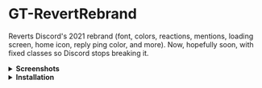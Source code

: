 # GT-RevertRebrand

Reverts Discord's 2021 rebrand (font, colors, reactions, mentions, loading screen, home icon, reply ping color, and more). Now, hopefully soon, with fixed classes so Discord stops breaking it.

<details>
<summary><strong>Screenshots</strong></summary>

### Original (Without Theme)
![Screenshot: Original (Without Theme)](https://raw.githubusercontent.com/Goose-Nest/GT-RevertRebrand/main/screenshots/message_original.png)
### With Revert Rebrand
![Screenshot: With Revert Rebrand](https://raw.githubusercontent.com/Goose-Nest/GT-RevertRebrand/main/screenshots/message_revert.png)
</details>

<details>
<summary><strong>Installation</strong></summary>

### Powercord & Vizality
1. In Discord's settings, go to Themes > Open CMD / Powershell / Terminal / Gitbash
2. Clone the theme via: `git clone https://github.com/Goose-Nest/GT-RevertRebrand`

### BetterDiscord
Download [the theme.css file](https://raw.githubusercontent.com/Goose-Nest/GT-RevertRebrand/main/RevertRebrand.theme.css) to your BD themes directory.

### GooseMod
Use the built-in store in settings to search and install.
</details>
